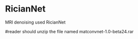 # RicianNet
MRI denoising used RicianNet

#reader should unzip the file named matconvnet-1.0-beta24.rar
